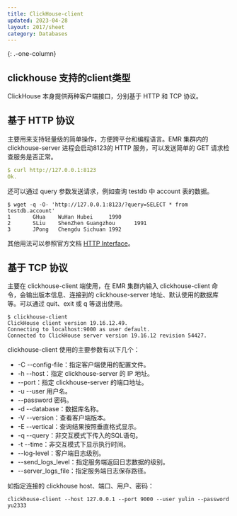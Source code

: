 ```yaml
---
title: ClickHouse-client
updated: 2023-04-28
layout: 2017/sheet
category: Databases
---
```


{: .-one-column}
## clickhouse 支持的client类型
ClickHouse 本身提供两种客户端接口，分别基于 HTTP 和 TCP 协议。

## **基于 HTTP 协议**
主要用来支持轻量级的简单操作，方便跨平台和编程语言。EMR 集群内的 clickhouse-server 进程会启动8123的 HTTP 服务，可以发送简单的 GET 请求检查服务是否正常。



```yaml
$ curl http://127.0.0.1:8123
Ok.
```

还可以通过 query 参数发送请求，例如查询 testdb 中 account 表的数据。

```
$ wget -q -O- 'http://127.0.0.1:8123/?query=SELECT * from testdb.account'
1       GHua    WuHan Hubei     1990
2       SLiu    ShenZhen Guangzhou      1991
3       JPong   Chengdu Sichuan 1992
```

其他用法可以参照官方文档 [HTTP Interface](https://clickhouse.com/docs/en/interfaces/http)。

## 基于 TCP 协议
主要在 clickhouse-client 端使用，在 EMR 集群内输入 clickhouse-client 命令，会输出版本信息、连接到的 clickhouse-server 地址、默认使用的数据库等。可以通过 quit、exit 或 q 等退出使用。

```
$ clickhouse-client
ClickHouse client version 19.16.12.49.
Connecting to localhost:9000 as user default.
Connected to ClickHouse server version 19.16.12 revision 54427.
```

clickhouse-client 使用的主要参数有以下几个：

- -C --config-file：指定客户端使用的配置文件。
- -h --host：指定 clickhouse-server 的 IP 地址。
- --port：指定 clickhouse-server 的端口地址。
- -u --user 用户名。
- --password 密码。
- -d --database：数据库名称。
- -V --version：查看客户端版本。
- -E --vertical：查询结果按照垂直格式显示。
- -q --query：非交互模式下传入的SQL语句。
- -t --time：非交互模式下显示执行时间。
- --log-level：客户端日志级别。
- --send_logs_level：指定服务端返回日志数据的级别。
- --server_logs_file：指定服务端日志保存路径。

如指定连接的 clickhouse host、端口、用户、密码：

```
clickhouse-client --host 127.0.0.1 --port 9000 --user yulin --password yu2333
```